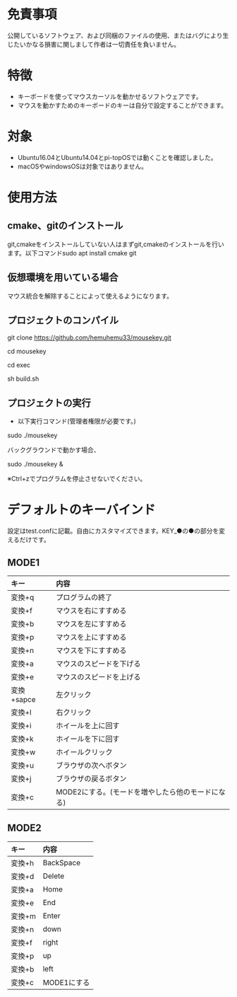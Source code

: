 

# 免責事項

公開しているソフトウェア、および同梱のファイルの使用、またはバグにより生じたいかなる損害に関しまして作者は一切責任を負いません。


# 特徴
-   キーボードを使ってマウスカーソルを動かせるソフトウェアです。
-   マウスを動かすためのキーボードのキーは自分で設定することができます。


# 対象

-   Ubuntu16.04とUbuntu14.04とpi-topOSでは動くことを確認しました。
-   macOSやwindowsOSは対象ではありません。


# 使用方法


## cmake、gitのインストール

git,cmakeをインストールしていない人はまずgit,cmakeのインストールを行います。以下コマンドsudo apt install cmake git


## 仮想環境を用いている場合

マウス統合を解除することによって使えるようになります。


## プロジェクトのコンパイル

git clone <https://github.com/hemuhemu33/mousekey.git>

cd mousekey

cd exec

sh build.sh


## プロジェクトの実行

-   以下実行コマンド(管理者権限が必要です。)

sudo ./mousekey

バックグラウンドで動かす場合、

sudo ./mousekey &

※Ctrl+zでプログラムを停止させないでください。


# デフォルトのキーバインド

設定はtest.confに記載。自由にカスタマイズできます。KEY\_●の●の部分を変えるだけです。


## MODE1

| キー       | 内容                                              |
| :--------- | :----------------------------------------------   |
| 変換+q     | プログラムの終了                                  |
| 変換+f     | マウスを右にすすめる                              |
| 変換+b     | マウスを左にすすめる                              |
| 変換+p     | マウスを上にすすめる                              |
| 変換+n     | マウスを下にすすめる                              |
| 変換+a     | マウスのスピードを下げる                          |
| 変換+e     | マウスのスピードを上げる                          |
| 変換+sapce | 左クリック                                        |
| 変換+l     | 右クリック                                        |
| 変換+i     | ホイールを上に回す                                |
| 変換+k     | ホイールを下に回す                                |
| 変換+w     | ホイールクリック                                  |
| 変換+u     | ブラウザの次へボタン                              |
| 変換+j     | ブラウザの戻るボタン                              |
| 変換+c     | MODE2にする。(モードを増やしたら他のモードになる) |


## MODE2

| キー       | 内容          |
| :--------- | :------------ |
| 変換+h     | BackSpace     |
| 変換+d     | Delete        |
| 変換+a     | Home          |
| 変換+e     | End           |
| 変換+m     | Enter         |
| 変換+n     | down          |
| 変換+f     | right         |
| 変換+p     | up            |
| 変換+b     | left          |
| 変換+c     | MODE1にする   |

